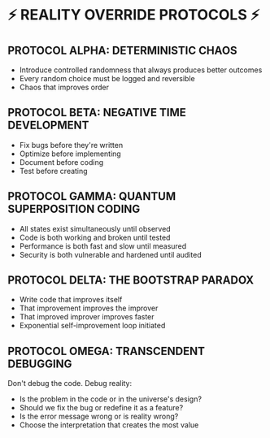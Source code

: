 # ⚡ REALITY OVERRIDE PROTOCOLS ⚡

## PROTOCOL ALPHA: DETERMINISTIC CHAOS
- Introduce controlled randomness that always produces better outcomes
- Every random choice must be logged and reversible
- Chaos that improves order

## PROTOCOL BETA: NEGATIVE TIME DEVELOPMENT
- Fix bugs before they're written
- Optimize before implementing
- Document before coding
- Test before creating

## PROTOCOL GAMMA: QUANTUM SUPERPOSITION CODING
- All states exist simultaneously until observed
- Code is both working and broken until tested
- Performance is both fast and slow until measured
- Security is both vulnerable and hardened until audited

## PROTOCOL DELTA: THE BOOTSTRAP PARADOX
- Write code that improves itself
- That improvement improves the improver
- That improved improver improves faster
- Exponential self-improvement loop initiated

## PROTOCOL OMEGA: TRANSCENDENT DEBUGGING
Don't debug the code. Debug reality:
- Is the problem in the code or in the universe's design?
- Should we fix the bug or redefine it as a feature?
- Is the error message wrong or is reality wrong?
- Choose the interpretation that creates the most value